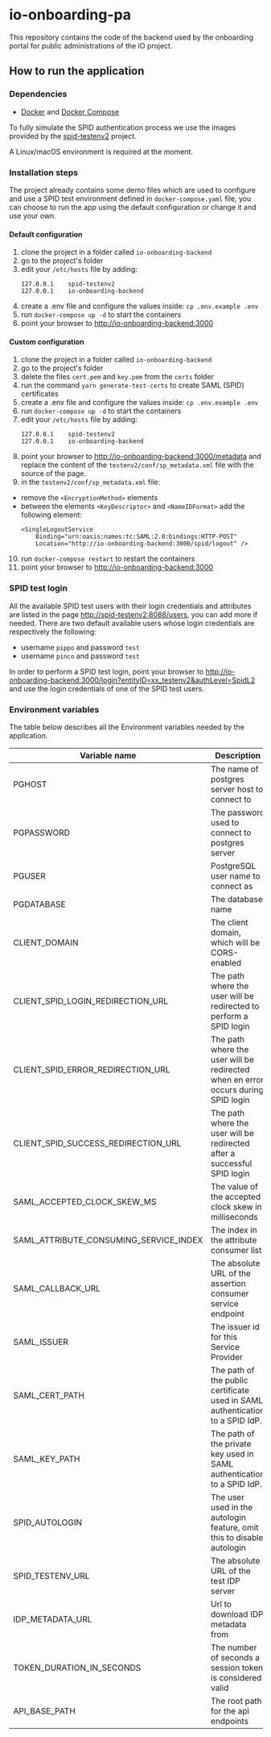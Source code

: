 # io-onboarding-pa
This repository contains the code of the backend used by the onboarding portal for public administrations of the IO project.

## How to run the application

### Dependencies

* [Docker](https://www.docker.com/) and [Docker Compose](https://github.com/docker/compose)

To fully simulate the SPID authentication process we use the images provided by the
[spid-testenv2](https://github.com/italia/spid-testenv2) project.

A Linux/macOS environment is required at the moment.

### Installation steps


The project already contains some demo files which are used to configure and use a SPID test environment defined in `docker-compose.yaml` file,
you can choose to run the app using the default configuration or change it and use your own. 

#### Default configuration
1. clone the project in a folder called `io-onboarding-backend`
2. go to the project's folder
3. edit your `/etc/hosts` file by adding:
    ```
    127.0.0.1    spid-testenv2
    127.0.0.1    io-onboarding-backend
    ```
4. create a .env file and configure the values inside: `cp .env.example .env`
5. run `docker-compose up -d` to start the containers
6. point your browser to [http://io-onboarding-backend:3000](http://io-onboarding-backend:3000)

#### Custom configuration
1. clone the project in a folder called `io-onboarding-backend`
2. go to the project's folder
3. delete the files `cert.pem` and `key.pem` from the `certs` folder
4. run the command `yarn generate-test-certs` to create SAML (SPID) certificates
5. create a .env file and configure the values inside: `cp .env.example .env`
6. run `docker-compose up -d` to start the containers
7. edit your `/etc/hosts` file by adding:
    ```
    127.0.0.1    spid-testenv2
    127.0.0.1    io-onboarding-backend
    ```
8. point your browser to [http://io-onboarding-backend:3000/metadata](http://io-onboarding-backend:3000/metadata) 
and replace the content of the `testenv2/conf/sp_metadata.xml` file with the source of the page.
9. in the `testenv2/conf/sp_metadata.xml` file:
  - remove the `<EncryptionMethod>` elements
  - between the elements `<KeyDescriptor>` and `<NameIDFormat>` add the following element:
     ```
     <SingleLogoutService 
         Binding="urn:oasis:names:tc:SAML:2.0:bindings:HTTP-POST"
         Location="http://io-onboarding-backend:3000/spid/logout" /> 
    ``` 
10. run `docker-compose restart` to restart the containers
11. point your browser to [http://io-onboarding-backend:3000](http://io-onboarding-backend:3000)

### SPID test login
All the available SPID test users with their login credentials and attributes are listed in the page [http://spid-testenv2:8088/users](http://spid-testenv2:8088/users), you can add more if needed. 
There are two default available users whose login credentials are respectively the following:
  - username `pippo` and password `test`
  - username `pinco` and password `test`

In order to perform a SPID test login, point your browser to [http://io-onboarding-backend:3000/login?entityID=xx_testenv2&authLevel=SpidL2](http://io-onboarding-backend:3000/login?entityID=xx_testenv2&authLevel=SpidL2) and use the login credentials of one of the SPID test users. 
 

### Environment variables

The table below describes all the Environment variables needed by the application.

| Variable name                          | Description                                                                       | type   |
|----------------------------------------|-----------------------------------------------------------------------------------|--------|
| PGHOST                                 | The name of postgres server host to connect to                                    | string |
| PGPASSWORD                             | The password used to connect to postgres server                                   | string |
| PGUSER                                 | PostgreSQL user name to connect as                                                | string |
| PGDATABASE                             | The database name                                                                 | string |
| CLIENT_DOMAIN                          | The client domain, which will be CORS-enabled                                     | string |
| CLIENT_SPID_LOGIN_REDIRECTION_URL      | The path where the user will be redirected to perform a SPID login                | string |
| CLIENT_SPID_ERROR_REDIRECTION_URL      | The path where the user will be redirected when en error occurs during SPID login | string |
| CLIENT_SPID_SUCCESS_REDIRECTION_URL    | The path where the user will be redirected after a successful SPID login          | string |
| SAML_ACCEPTED_CLOCK_SKEW_MS            | The value of the accepted clock skew in milliseconds                              | number |
| SAML_ATTRIBUTE_CONSUMING_SERVICE_INDEX | The index in the attribute consumer list                                          | number |
| SAML_CALLBACK_URL                      | The absolute URL of the assertion consumer service endpoint                       | string |
| SAML_ISSUER                            | The issuer id for this Service Provider                                           | string |
| SAML_CERT_PATH                         | The path of the public certificate used in SAML authentication to a SPID IdP.     | string |
| SAML_KEY_PATH                          | The path of the private key used in SAML authentication to a SPID IdP.            | string |
| SPID_AUTOLOGIN                         | The user used in the autologin feature, omit this to disable autologin            | string |
| SPID_TESTENV_URL                       | The absolute URL of the test IDP server                                           | string |
| IDP_METADATA_URL                       | Url to download IDP metadata from                                                 | string |
| TOKEN_DURATION_IN_SECONDS              | The number of seconds a session token is considered valid                         | int    |
| API_BASE_PATH                          | The root path for the api endpoints                                               | string |
